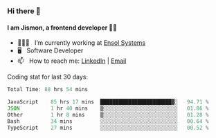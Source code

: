 ### Hi there 👋

#### I am Jismon, a frontend developer 👦🏻

- 🧑🏻‍💻   &nbsp; I’m currently working at <a href='https://www.ensolsystems.com/' target="_blank">Ensol Systems</a>
- 🖥   &nbsp; Software Developer
- 📫   &nbsp; How to reach me: <a href='https://www.linkedin.com/in/jismonthomas/'>LinkedIn</a> | <a href='mailto:hellojismonthomas@gmail.com'>Email</a>

Coding stat for last 30 days:
<!--START_SECTION:waka-->

```javascript
Total Time: 88 hrs 54 mins

JavaScript    85 hrs 17 mins  ███████████████████████▓░   94.71 %
JSON          1 hr 40 mins    ▒░░░░░░░░░░░░░░░░░░░░░░░░   01.86 %
Other         1 hr 8 mins     ▒░░░░░░░░░░░░░░░░░░░░░░░░   01.28 %
Bash          34 mins         ░░░░░░░░░░░░░░░░░░░░░░░░░   00.64 %
TypeScript    27 mins         ░░░░░░░░░░░░░░░░░░░░░░░░░   00.52 %
```

<!--END_SECTION:waka-->

<!--
**jismonthomas/jismonthomas** is a ✨ _special_ ✨ repository because its `README.md` (this file) appears on your GitHub profile.

Here are some ideas to get you started:

- 🔭 I’m currently working on ...
- 🌱 I’m currently learning ...
- 👯 I’m looking to collaborate on ...
- 🤔 I’m looking for help with ...
- 💬 Ask me about ...
- 📫 How to reach me: ...
- 😄 Pronouns: ...
- ⚡ Fun fact: ...
-->
